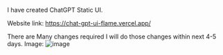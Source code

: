 I have created ChatGPT Static UI.

Website link: https://chat-gpt-ui-flame.vercel.app/

There are Many changes required I will do those changes within next 4-5 days.
Image: 
![image](https://github.com/user-attachments/assets/21ba8f48-20ce-4f92-856f-a26a511ce361)
 
